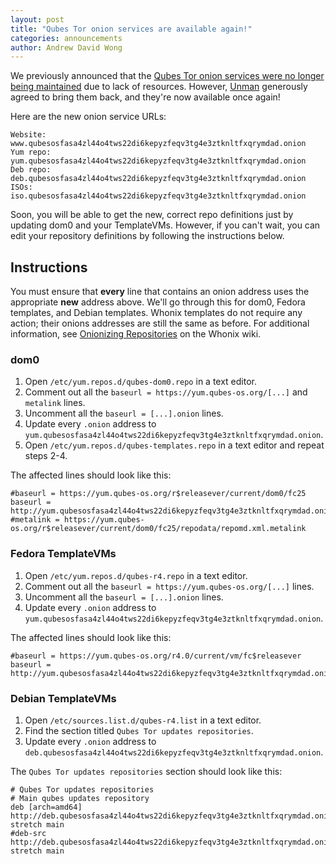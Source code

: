 ```yaml
---
layout: post
title: "Qubes Tor onion services are available again!"
categories: announcements
author: Andrew David Wong
---
```


We previously announced that the [Qubes Tor onion services were no
longer being maintained][orig-onion-ann] due to lack of resources.
However, [Unman] generously agreed to bring them back, and they're now
available once again!

Here are the new onion service URLs:

```
Website:   www.qubesosfasa4zl44o4tws22di6kepyzfeqv3tg4e3ztknltfxqrymdad.onion
Yum repo:  yum.qubesosfasa4zl44o4tws22di6kepyzfeqv3tg4e3ztknltfxqrymdad.onion
Deb repo:  deb.qubesosfasa4zl44o4tws22di6kepyzfeqv3tg4e3ztknltfxqrymdad.onion
ISOs:      iso.qubesosfasa4zl44o4tws22di6kepyzfeqv3tg4e3ztknltfxqrymdad.onion
```

Soon, you will be able to get the new, correct repo definitions just by
updating dom0 and your TemplateVMs. However, if you can't wait, you can
edit your repository definitions by following the instructions below.

## Instructions

You must ensure that **every** line that contains an onion address uses
the appropriate **new** address above. We'll go through this for dom0,
Fedora templates, and Debian templates. Whonix templates do not require
any action; their onions addresses are still the same as before. For
additional information, see [Onionizing Repositories] on the Whonix
wiki.

### dom0

1. Open `/etc/yum.repos.d/qubes-dom0.repo` in a text editor.
2. Comment out all the `baseurl = https://yum.qubes-os.org/[...]` and
   `metalink` lines.
3. Uncomment all the `baseurl = [...].onion` lines.
4. Update every `.onion` address to
   `yum.qubesosfasa4zl44o4tws22di6kepyzfeqv3tg4e3ztknltfxqrymdad.onion`.
5. Open `/etc/yum.repos.d/qubes-templates.repo` in a text editor and
   repeat steps 2-4.

The affected lines should look like this:

```
#baseurl = https://yum.qubes-os.org/r$releasever/current/dom0/fc25
baseurl = http://yum.qubesosfasa4zl44o4tws22di6kepyzfeqv3tg4e3ztknltfxqrymdad.onion/r$releasever/current/dom0/fc25
#metalink = https://yum.qubes-os.org/r$releasever/current/dom0/fc25/repodata/repomd.xml.metalink
```

### Fedora TemplateVMs

1. Open `/etc/yum.repos.d/qubes-r4.repo` in a text editor.
2. Comment out all the `baseurl = https://yum.qubes-os.org/[...]` lines.
3. Uncomment all the `baseurl = [...].onion` lines.
4. Update every `.onion` address to
   `yum.qubesosfasa4zl44o4tws22di6kepyzfeqv3tg4e3ztknltfxqrymdad.onion`.

The affected lines should look like this:

```
#baseurl = https://yum.qubes-os.org/r4.0/current/vm/fc$releasever
baseurl = http://yum.qubesosfasa4zl44o4tws22di6kepyzfeqv3tg4e3ztknltfxqrymdad.onion/r4.0/current/vm/fc$releasever
```

### Debian TemplateVMs

1. Open `/etc/sources.list.d/qubes-r4.list` in a text editor.
2. Find the section titled `Qubes Tor updates repositories`.
3. Update every `.onion` address to `deb.qubesosfasa4zl44o4tws22di6kepyzfeqv3tg4e3ztknltfxqrymdad.onion`.

The `Qubes Tor updates repositories` section should look like this:
```
# Qubes Tor updates repositories
# Main qubes updates repository
deb [arch=amd64] http://deb.qubesosfasa4zl44o4tws22di6kepyzfeqv3tg4e3ztknltfxqrymdad.onion/r4.0/vm stretch main
#deb-src http://deb.qubesosfasa4zl44o4tws22di6kepyzfeqv3tg4e3ztknltfxqrymdad.onion/r4.0/vm stretch main
```


[Unman]: https://www.qubes-os.org/team/#unman
[orig-onion-ann]: https://www.qubes-os.org/news/2018/01/23/qubes-whonix-next-gen-tor-onion-services/
[Onionizing Repositories]: https://www.whonix.org/wiki/Onionizing_Repositories


